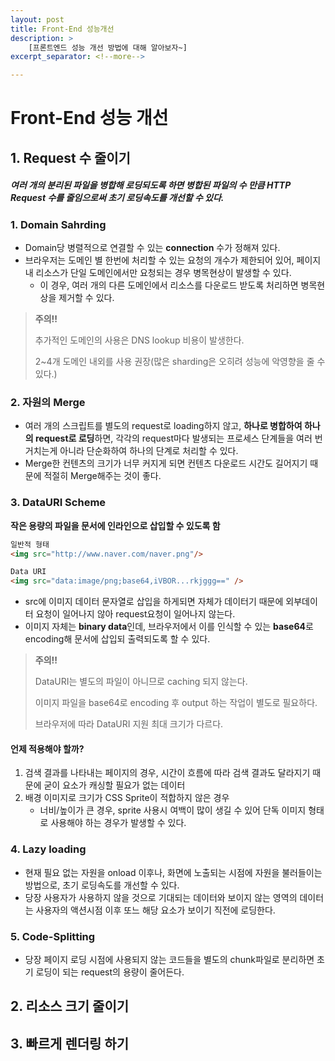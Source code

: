 ```yaml
---
layout: post
title: Front-End 성능개선
description: >
    [프론트엔드 성능 개선 방법에 대해 알아보자~]
excerpt_separator: <!--more-->

---
```


<!--more-->
# Front-End 성능 개선

## 1. Request 수 줄이기

##### 여러 개의 분리된 파일을 병합해 로딩되도록 하면 병합된 파일의 수 만큼 HTTP Request 수를 줄임으로써 초기 로딩속도를 개선할 수 있다.

### 1. Domain Sahrding

- Domain당 병렬적으로 연결할 수 있는 **connection** 수가 정해져 있다.
- 브라우저는 도메인 별 한번에 처리할 수 있는 요청의 개수가 제한되어 있어, 페이지 내 리소스가 단일 도메인에서만 요청되는 경우 병목현상이 발생할 수 있다. 
  - 이 경우, 여러 개의 다른 도메인에서 리소스를 다운로드 받도록 처리하면 병목현상을 제거할 수 있다.

> **주의!!**
>
> 추가적인 도메인의 사용은 DNS lookup 비용이 발생한다.
>
> 2~4개 도메인 내외를 사용 권장(많은 sharding은 오히려 성능에 악영향을 줄 수 있다.)



### 2. 자원의 Merge

- 여러 개의 스크립트를 별도의 request로 loading하지 않고, **하나로 병합하여 하나의 request로 로딩**하면, 각각의 request마다 발생되는 프로세스 단계들을 여러 번 거치는게 아니라 단순화하여 하나의 단계로 처리할 수 있다.
- Merge한 컨텐츠의 크기가 너무 커지게 되면 컨텐츠 다운로드 시간도 길어지기 때문에 적절히 Merge해주는 것이 좋다.



### 3. DataURI Scheme

**작은 용량의 파일을 문서에 인라인으로 삽입할 수 있도록 함**

~~~html
일반적 형태
<img src="http://www.naver.com/naver.png"/>

Data URI
<img src="data:image/png;base64,iVBOR...rkjggg==" />
~~~

- src에 이미지 데이터 문자열로 삽입을 하게되면 자체가 데이터기 때문에 외부데이터 요청이 일어나지 않아 request요청이 일어나지 않는다.
- 이미지 자체는 **binary data**인데, 브라우저에서 이를 인식할 수 있는 **base64**로 encoding해 문서에 삽입되 출력되도록 할 수 있다.

> **주의!!**
>
> DataURI는 별도의 파일이 아니므로 caching 되지 않는다.	
>
> 이미지 파일을 base64로 encoding 후 output 하는 작업이 별도로 필요하다.
>
> 브라우저에 따라 DataURI 지원 최대 크기가 다르다.

#### 언제 적용해야 할까?

1. 검색 결과를 나타내는 페이지의 경우, 시간이 흐름에 따라 검색 결과도 달라지기 때문에 굳이 요소가 캐싱할 필요가 없는 데이터
2. 배경 이미지로 크기가 CSS Sprite이 적합하지 않은 경우
   - 너비/높이가 큰 경우, sprite 사용시 여백이 많이 생길 수 있어 단독 이미지 형태로 사용해야 하는 경우가 발생할 수 있다.



### 4. Lazy loading

- 현재 필요 없는 자원을 onload 이후나, 화면에 노출되는 시점에 자원을 불러들이는 방법으로, 초기 로딩속도를 개선할 수 있다.
- 당장 사용자가 사용하지 않을 것으로 기대되는 데이터와 보이지 않는 영역의 데이터는 사용자의 액션시점 이후 또느 해당 요소가 보이기 직전에 로딩한다.



### 5. Code-Splitting

- 당장 페이지 로딩 시점에 사용되지 않는 코드들을 별도의 chunk파일로 분리하면 초기 로딩이 되는 request의 용량이 줄어든다.



## 2. 리소스 크기 줄이기

## 3. 빠르게 렌더링 하기